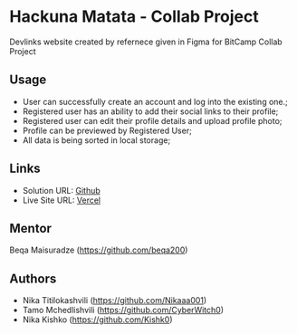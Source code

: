 # Hackuna Matata - Collab Project

Devlinks website created by refernece given in Figma for BitCamp Collab Project


## Usage

- User can successfully create an account and log into the existing one.;
- Registered user has an ability to add their social links to their profile;
- Registered user can edit their profile details and upload profile photo;
- Profile can be previewed by Registered User;
- All data is being sorted in local storage;

## Links

- Solution URL: [Github](https://github.com/beqa200/hackuna-matata)
- Live Site URL: [Vercel](https://hackuna-matata.vercel.app/)

## Mentor
Beqa Maisuradze (https://github.com/beqa200)

## Authors

- Nika Titilokashvili (https://github.com/Nikaaa001)
- Tamo Mchedlishvili (https://github.com/CyberWitch0)
- Nika Kishko  (https://github.com/Kishk0)